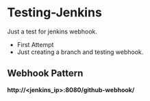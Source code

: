 # Testing-Jenkins
Just a test for jenkins webhook.
- First Attempt
- Just creating a branch and testing webhook.

## Webhook Pattern
<b>http://<jenkins_ip>:8080/github-webhook/ </b>
